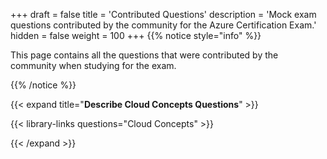 +++
draft = false
title = 'Contributed Questions'
description = 'Mock exam questions contributed by the community for the Azure Certification Exam.'
hidden = false
weight = 100
+++
{{% notice style="info" %}}

This page contains all the questions that were contributed by the community when studying for the exam.


{{% /notice %}}

{{< expand title="**Describe Cloud Concepts Questions**" >}}

{{< library-links questions="Cloud Concepts" >}}

{{< /expand >}}

